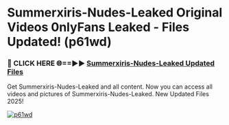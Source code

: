 # Summerxiris-Nudes-Leaked Original Videos 0nlyFans Leaked - Files Updated! (p61wd)

<h3>🔴 CLICK HERE 🌐==►► <a href="https://tinyurl.com/4mcuefdz" rel="nofollow">Summerxiris-Nudes-Leaked Updated Files</a></h3>

Get Summerxiris-Nudes-Leaked and all content. Now you can access all videos and pictures of Summerxiris-Nudes-Leaked. New Updated Files 2025!

[![p61wd](https://i.imgur.com/StAQSOY.gif)](https://tinyurl.com/4mcuefdz)
